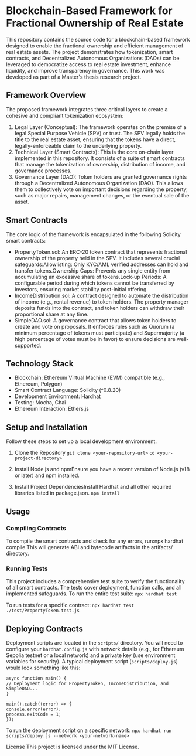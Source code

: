 # Blockchain-Based Framework for Fractional Ownership of Real Estate

This repository contains the source code for a blockchain-based framework designed to enable the fractional ownership and efficient management of real estate assets. The project demonstrates how tokenization, smart contracts, and Decentralized Autonomous Organizations (DAOs) can be leveraged to democratize access to real estate investment, enhance liquidity, and improve transparency in governance. This work was developed as part of a Master's thesis research project.

## Framework Overview

The proposed framework integrates three critical layers to create a cohesive and compliant tokenization ecosystem:

1. Legal Layer (Conceptual): The framework operates on the premise of a legal Special Purpose Vehicle (SPV) or trust. The SPV legally holds the title to the real estate asset, ensuring that the tokens have a direct, legally-enforceable claim to the underlying property.
2. Technical Layer (Smart Contracts): This is the core on-chain layer implemented in this repository. It consists of a suite of smart contracts that manage the tokenization of ownership, distribution of income, and governance processes.
3. Governance Layer (DAO): Token holders are granted governance rights through a Decentralized Autonomous Organization (DAO). This allows them to collectively vote on important decisions regarding the property, such as major repairs, management changes, or the eventual sale of the asset.

## Smart Contracts

The core logic of the framework is encapsulated in the following Solidity smart contracts:

- PropertyToken.sol: An ERC-20 token contract that represents fractional ownership of the property held in the SPV. It includes several crucial safeguards:Allowlisting: Only KYC/AML verified addresses can hold and transfer tokens.Ownership Caps: Prevents any single entity from accumulating an excessive share of tokens.Lock-up Periods: A configurable period during which tokens cannot be transferred by investors, ensuring market stability post-initial offering.
- IncomeDistribution.sol: A contract designed to automate the distribution of income (e.g., rental revenue) to token holders. The property manager deposits funds into the contract, and token holders can withdraw their proportional share at any time.
- SimpleDAO.sol: A governance contract that allows token holders to create and vote on proposals. It enforces rules such as Quorum (a minimum percentage of tokens must participate) and Supermajority (a high percentage of votes must be in favor) to ensure decisions are well-supported.

## Technology Stack

- Blockchain: Ethereum Virtual Machine (EVM) compatible (e.g., Ethereum, Polygon)
- Smart Contract Language: Solidity (^0.8.20)
- Development Environment: Hardhat
- Testing: Mocha, Chai
- Ethereum Interaction: Ethers.js

## Setup and Installation

Follow these steps to set up a local development environment.

1. Clone the Repository
   `git clone <your-repository-url>`
   `cd <your-project-directory>`

2. Install Node.js and npmEnsure you have a recent version of Node.js (v18 or later) and npm installed.

3. Install Project DependenciesInstall Hardhat and all other required libraries listed in package.json.
   `npm install`

## Usage

### Compiling Contracts

To compile the smart contracts and check for any errors, run:npx hardhat compile
This will generate ABI and bytecode artifacts in the artifacts/ directory.

### Running Tests

This project includes a comprehensive test suite to verify the functionality of all smart contracts. The tests cover deployment, function calls, and all implemented safeguards.
To run the entire test suite:
`npx hardhat test`

To run tests for a specific contract:
`npx hardhat test ./test/PropertyToken.test.js`

## Deploying Contracts

Deployment scripts are located in the `scripts/` directory. You will need to configure your `hardhat.config.js` with network details (e.g., for Ethereum Sepolia testnet or a local network) and a private key (use environment variables for security).
A typical deployment script (`scripts/deploy.js`) would look something like this:

```
async function main() {
// Deployment logic for PropertyToken, IncomeDistribution, and SimpleDAO...
}

main().catch((error) => {
console.error(error);
process.exitCode = 1;
});
```

To run the deployment script on a specific network:
`npx hardhat run scripts/deploy.js --network <your-network-name>`

License
This project is licensed under the MIT License.
